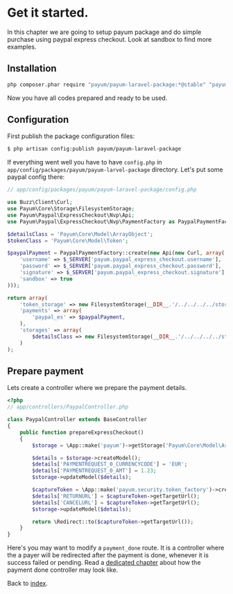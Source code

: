 # Get it started.

In this chapter we are going to setup payum package and do simple purchase using paypal express checkout. 
Look at sandbox to find more examples.

## Installation

```bash
php composer.phar require "payum/payum-laravel-package:*@stable" "payum/paypal-express-checkout-nvp:*@stable"
```

Now you have all codes prepared and ready to be used.

## Configuration

First publish the package configuration files:

```bash
$ php artisan config:publish payum/payum-laravel-package
```

If everything went well you have to have `config.php` in `app/config/packages/payum/payum-larvel-package` directory. 
Let's put some paypal config there:

```php
// app/config/packages/payum/payum-laravel-package/config.php

use Buzz\Client\Curl;
use Payum\Core\Storage\FilesystemStorage;
use Payum\Paypal\ExpressCheckout\Nvp\Api;
use Payum\Paypal\ExpressCheckout\Nvp\PaymentFactory as PaypalPaymentFactory;

$detailsClass = 'Payum\Core\Model\ArrayObject';
$tokenClass = 'Payum\Core\Model\Token';

$paypalPayment = PaypalPaymentFactory::create(new Api(new Curl, array(
    'username' => $_SERVER['payum.paypal_express_checkout.username'],
    'password' => $_SERVER['payum.paypal_express_checkout.password'],
    'signature' => $_SERVER['payum.paypal_express_checkout.signature'],
    'sandbox' => true
)));

return array(
    'token_storage' => new FilesystemStorage(__DIR__.'/../../../../storage/payments', $tokenClass, 'hash'),
    'payments' => array(
        'paypal_es' => $paypalPayment,
    ),
    'storages' => array(
        $detailsClass => new FilesystemStorage(__DIR__.'/../../../../storage/payments', $detailsClass),
    )
);
```

## Prepare payment

Lets create a controller where we prepare the payment details.

```php
<?php
// app/controllers/PaypalController.php

class PaypalController extends BaseController
{
	public function prepareExpressCheckout()
	{
        $storage = \App::make('payum')->getStorage('Payum\Core\Model\ArrayObject');

        $details = $storage->createModel();
        $details['PAYMENTREQUEST_0_CURRENCYCODE'] = 'EUR';
        $details['PAYMENTREQUEST_0_AMT'] = 1.23;
        $storage->updateModel($details);

        $captureToken = \App::make('payum.security.token_factory')->createCaptureToken('paypal_es', $details, 'payment_done');
        $details['RETURNURL'] = $captureToken->getTargetUrl();
        $details['CANCELURL'] = $captureToken->getTargetUrl();
        $storage->updateModel($details);

        return \Redirect::to($captureToken->getTargetUrl());
	}
}
```

Here's you may want to modify a `payment_done` route. 
It is a controller where the a payer will be redirected after the payment is done, whenever it is success failed or pending. 
Read a [dedicated chapter](payment_done_controller.md) about how the payment done controller may look like.

Back to [index](index.md).